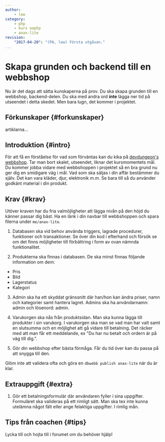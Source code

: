 ```yaml
---
author:
    - lew
category:
    - php
    - kurs oophp
    - anax-lite
revision:
    "2017-04-20": "(PA, lew) Första utgåvan."
...
```

Skapa grunden och backend till en webbshop
==================================

Nu är det dags att sätta kunskaperna på prov. Du ska skapa grunden till en webbshop, backend-delen. Du ska med andra ord **inte** lägga ner tid på utseendet i detta skedet. Men bara lugn, det kommer i projektet.

<!--more-->



Förkunskaper {#forkunskaper}
-----------------------

artiklarna...



Introduktion {#intro}
-----------------------

För att få en förståelse för vad som förväntas kan du kika på [devdungeon's webbshop](https://shop.devdungeon.com/). Tar man bort skalet, utseendet, liknar det kursmomentets mål. Du kommer jobba vidare med webbshoppen i projektet så en bra grund nu ger dig en smidigare väg i mål. Vad som ska säljas i din affär bestämmer du själv. Det kan vara kläder, djur, elektronik m.m. Se bara till så du använder godkänt material i din produkt.



Krav {#krav}
-----------------------

Utöver kraven har du fria valmöjligheter att lägga nivån på den höjd du känner passar dig bäst. Ha en länk i din navbar till webbshoppen och spara filerna under `me/anax-lite`.  

1. Databasen ska vid behov använda triggers, lagrade procedurer, funktioner och transaktioner. Se över din kod i efterhand och försök se om det finns möjligheter till förbättring i form av ovan nämnda funktionalitet.  

2. Produkterna ska finnas i databasen. De ska minst finnas följande information om dem:  
  * Pris  
  * Bild  
  * Lagerstatus  
  * Kategori

3. Admin ska ha ett skyddat gränssnitt där han/hon kan ändra priser, namn och kategorier samt hantera lagret. Admins ska ha användarnamn: admin och lösenord: admin.  

4. Varukorgen ska nås från produktsidan. Man ska kunna lägga till produkter i sin varukorg. I varukorgen ska man se vad man har valt samt en slutsumma och en möjlighet att gå vidare till betalning. Det räcker med att man får ett meddelande, ex "Du har nu betalt och ordern är på väg till dig.".  

5. Gör din webbshop efter bästa förmåga. Får du tid över kan du passa på att snygga till den.


Glöm inte att validera ofta och göra en `dbwebb publish anax-lite` när du är klar.


Extrauppgift {#extra}
-----------------------

1. Gör ett betalningsformulär där användaren fyller i sina uppgifter. Formuläret ska valideras på ett rimligt sätt. Man ska tex inte kunna utelämna något fält eller ange felaktiga uppgifter. I rimlig mån.


Tips från coachen {#tips}
-----------------------


Lycka till och hojta till i forumet om du behöver hjälp!
